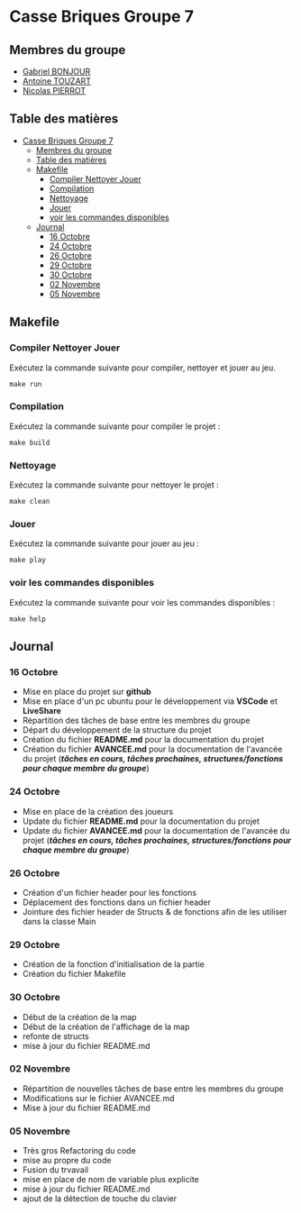 # Casse Briques Groupe 7

## Membres du groupe

- [Gabriel BONJOUR](https://github.com/Elbub)
- [Antoine TOUZART](https://github.com/AntoineTSIO)
- [Nicolas PIERROT](https://github.com/ncls-p)

## Table des matières

- [Casse Briques Groupe 7](#casse-briques-groupe-7)
  - [Membres du groupe](#membres-du-groupe)
  - [Table des matières](#table-des-matières)
  - [Makefile](#makefile)
    - [Compiler Nettoyer Jouer](#compiler-nettoyer-jouer)
    - [Compilation](#compilation)
    - [Nettoyage](#nettoyage)
    - [Jouer](#jouer)
    - [voir les commandes disponibles](#voir-les-commandes-disponibles)
  - [Journal](#journal)
    - [16 Octobre](#16-octobre)
    - [24 Octobre](#24-octobre)
    - [26 Octobre](#26-octobre)
    - [29 Octobre](#29-octobre)
    - [30 Octobre](#30-octobre)
    - [02 Novembre](#02-novembre)
    - [05 Novembre](#05-novembre)

## Makefile

### Compiler Nettoyer Jouer

Exécutez la commande suivante pour compiler, nettoyer et jouer au jeu.

`make run`

### Compilation

Exécutez la commande suivante pour compiler le projet :

`make build`

### Nettoyage

Exécutez la commande suivante pour nettoyer le projet :

`make clean`

### Jouer

Exécutez la commande suivante pour jouer au jeu :

`make play`

### voir les commandes disponibles

Exécutez la commande suivante pour voir les commandes disponibles :

`make help`

## Journal

### 16 Octobre

- Mise en place du projet sur **github**
- Mise en place d'un pc ubuntu pour le développement via **VSCode** et **LiveShare**
- Répartition des tâches de base entre les membres du groupe
- Départ du développement de la structure du projet
- Création du fichier **README.md** pour la documentation du projet
- Création du fichier **AVANCEE.md** pour la documentation de l'avancée du projet (**_tâches en cours, tâches
  prochaines, structures/fonctions pour chaque membre du groupe_**)

### 24 Octobre

- Mise en place de la création des joueurs
- Update du fichier **README.md** pour la documentation du projet
- Update du fichier **AVANCEE.md** pour la documentation de l'avancée du projet (**_tâches en cours, tâches prochaines,
  structures/fonctions pour chaque membre du groupe_**)

### 26 Octobre

- Création d'un fichier header pour les fonctions
- Déplacement des fonctions dans un fichier header
- Jointure des fichier header de Structs & de fonctions afin de les utiliser dans la classe Main

### 29 Octobre

- Création de la fonction d'initialisation de la partie
- Création du fichier Makefile

### 30 Octobre
- Début de la création de la map
- Début de la création de l'affichage de la map
- refonte de structs
- mise à jour du fichier README.md

### 02 Novembre
- Répartition de nouvelles tâches de base entre les membres du groupe
- Modifications sur le fichier AVANCEE.md
- Mise à jour du fichier README.md

### 05 Novembre
- Très gros Refactoring du code
- mise au propre du code
- Fusion du trvavail
- mise en place de nom de variable plus explicite
- mise à jour du fichier README.md
- ajout de la détection de touche du clavier
